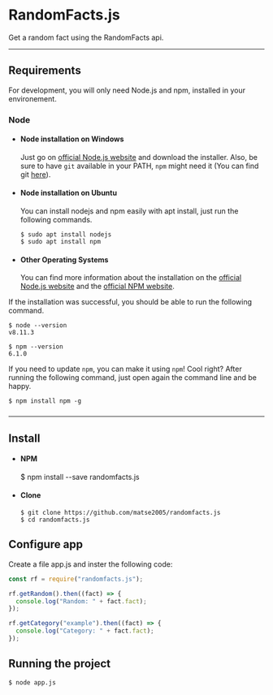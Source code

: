 # RandomFacts.js

Get a random fact using the RandomFacts api.

---

## Requirements

For development, you will only need Node.js and npm, installed in your environement.

### Node

- #### Node installation on Windows

  Just go on [official Node.js website](https://nodejs.org/) and download the installer.
  Also, be sure to have `git` available in your PATH, `npm` might need it (You can find git [here](https://git-scm.com/)).

- #### Node installation on Ubuntu

  You can install nodejs and npm easily with apt install, just run the following commands.

      $ sudo apt install nodejs
      $ sudo apt install npm

- #### Other Operating Systems
  You can find more information about the installation on the [official Node.js website](https://nodejs.org/) and the [official NPM website](https://npmjs.org/).

If the installation was successful, you should be able to run the following command.

    $ node --version
    v8.11.3

    $ npm --version
    6.1.0

If you need to update `npm`, you can make it using `npm`! Cool right? After running the following command, just open again the command line and be happy.

    $ npm install npm -g

###

---

## Install

- #### NPM

  $ npm install --save randomfacts.js

- #### Clone

  ```console
  $ git clone https://github.com/matse2005/randomfacts.js
  $ cd randomfacts.js
  ```

## Configure app

Create a file app.js and inster the following code:

```javascript
const rf = require("randomfacts.js");

rf.getRandom().then((fact) => {
  console.log("Random: " + fact.fact);
});

rf.getCategory("example").then((fact) => {
  console.log("Category: " + fact.fact);
});
```

## Running the project

    $ node app.js

